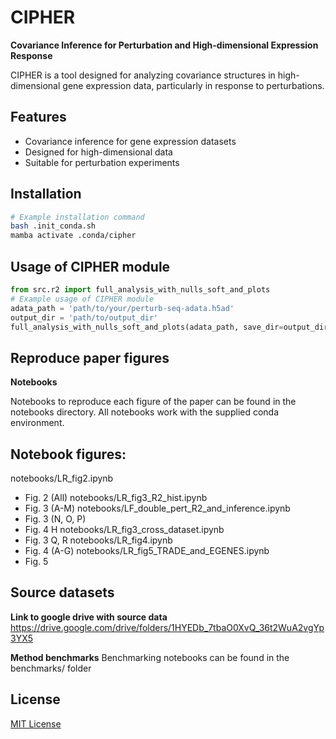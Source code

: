 # CIPHER

**Covariance Inference for Perturbation and High-dimensional Expression Response**

CIPHER is a tool designed for analyzing covariance structures in high-dimensional gene expression data, particularly in response to perturbations.

## Features

- Covariance inference for gene expression datasets
- Designed for high-dimensional data
- Suitable for perturbation experiments

## Installation

```bash
# Example installation command
bash .init_conda.sh
mamba activate .conda/cipher
```

## Usage of CIPHER module

```python
from src.r2 import full_analysis_with_nulls_soft_and_plots
# Example usage of CIPHER module
adata_path = 'path/to/your/perturb-seq-adata.h5ad'
output_dir = 'path/to/output_dir'
full_analysis_with_nulls_soft_and_plots(adata_path, save_dir=output_dir)
```

## Reproduce paper figures
**Notebooks**

Notebooks to reproduce each figure of the paper can be found in the notebooks directory.
All notebooks work with the supplied conda environment.

**Notebook figures:**
---
notebooks/LR_fig2.ipynb
- Fig. 2 (All)
notebooks/LR_fig3_R2_hist.ipynb
- Fig. 3 (A-M)
notebooks/LF_double_pert_R2_and_inference.ipynb
- Fig. 3 (N, O, P)
- Fig. 4 H
notebooks/LR_fig3_cross_dataset.ipynb
- Fig. 3 Q, R
notebooks/LR_fig4.ipynb
- Fig. 4 (A-G)
notebooks/LR_fig5_TRADE_and_EGENES.ipynb
- Fig. 5

## Source datasets
**Link to google drive with source data**
https://drive.google.com/drive/folders/1HYEDb_7tbaO0XvQ_36t2WuA2vgYp3YX5

**Method benchmarks**
Benchmarking notebooks can be found in the benchmarks/ folder


## License

[MIT License](LICENSE)